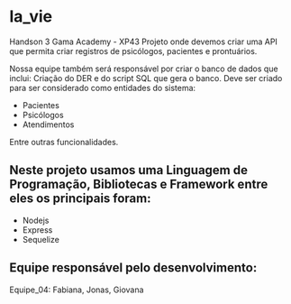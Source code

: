 # la_vie
Handson 3 Gama Academy - XP43
Projeto onde devemos criar uma API que permita criar registros de psicólogos, pacientes e prontuários.

Nossa equipe também será responsável por criar o banco de dados que inclui: Criação do DER e do script SQL que gera o banco. 
Deve ser criado para ser considerado como entidades do sistema:

* Pacientes
* Psicólogos
* Atendimentos

Entre outras funcionalidades.

## Neste projeto usamos uma Linguagem de Programação, Bibliotecas e Framework entre eles os principais foram: 

* Nodejs
* Express
* Sequelize

## Equipe responsável pelo desenvolvimento:
Equipe_04:
Fabiana,
Jonas,
Giovana
